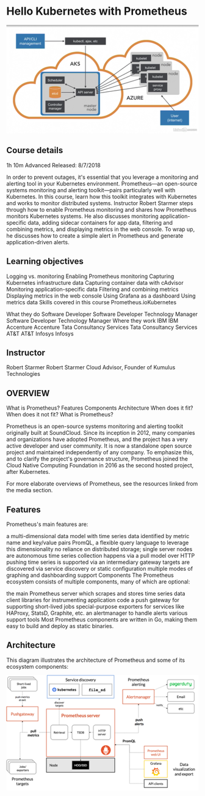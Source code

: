 # Hello Kubernetes with Prometheus

![Kube architecture][logo]

[logo]: https://github.com/ramiljoaquin/HelloKubernetes_AKS/blob/master/assets/KubeArchitecture.png 'Kubernetes architecture'

## Course details

1h 10m Advanced Released: 8/7/2018

In order to prevent outages, it's essential that you leverage a monitoring and alerting tool in your Kubernetes environment. Prometheus—an open-source systems monitoring and alerting toolkit—pairs particularly well with Kubernetes. In this course, learn how this toolkit integrates with Kubernetes and works to monitor distributed systems. Instructor Robert Starmer steps through how to enable Prometheus monitoring and shares how Prometheus monitors Kubernetes systems. He also discusses monitoring application-specific data, adding sidecar containers for app data, filtering and combining metrics, and displaying metrics in the web console. To wrap up, he discusses how to create a simple alert in Prometheus and generate application-driven alerts.

## Learning objectives

Logging vs. monitoring
Enabling Prometheus monitoring
Capturing Kubernetes infrastructure data
Capturing container data with cAdvisor
Monitoring application-specific data
Filtering and combining metrics
Displaying metrics in the web console
Using Grafana as a dashboard
Using metrics data
Skills covered in this course
Prometheus.ioKubernetes

What they do
Software Developer Software Developer Technology Manager Software Developer Technology Manager
Where they work
IBM IBM Accenture Accenture Tata Consultancy Services Tata Consultancy Services AT&T AT&T Infosys Infosys

## Instructor

Robert Starmer
Robert Starmer
Cloud Advisor, Founder of Kumulus Technologies

## OVERVIEW

What is Prometheus?
Features
Components
Architecture
When does it fit?
When does it not fit?
What is Prometheus?

Prometheus is an open-source systems monitoring and alerting toolkit originally built at SoundCloud. Since its inception in 2012, many companies and organizations have adopted Prometheus, and the project has a very active developer and user community. It is now a standalone open source project and maintained independently of any company. To emphasize this, and to clarify the project's governance structure, Prometheus joined the Cloud Native Computing Foundation in 2016 as the second hosted project, after Kubernetes.

For more elaborate overviews of Prometheus, see the resources linked from the media section.

## Features

Prometheus's main features are:

a multi-dimensional data model with time series data identified by metric name and key/value pairs
PromQL, a flexible query language to leverage this dimensionality
no reliance on distributed storage; single server nodes are autonomous
time series collection happens via a pull model over HTTP
pushing time series is supported via an intermediary gateway
targets are discovered via service discovery or static configuration
multiple modes of graphing and dashboarding support
Components
The Prometheus ecosystem consists of multiple components, many of which are optional:

the main Prometheus server which scrapes and stores time series data
client libraries for instrumenting application code
a push gateway for supporting short-lived jobs
special-purpose exporters for services like HAProxy, StatsD, Graphite, etc.
an alertmanager to handle alerts
various support tools
Most Prometheus components are written in Go, making them easy to build and deploy as static binaries.

## Architecture

This diagram illustrates the architecture of Prometheus and some of its ecosystem components:

![Prometheus architecture][plogo]

[plogo]: https://github.com/ramiljoaquin/HelloKubernetes_with_Prometheus/blob/master/docs/architecture.png 'Kubernetes architecture'
